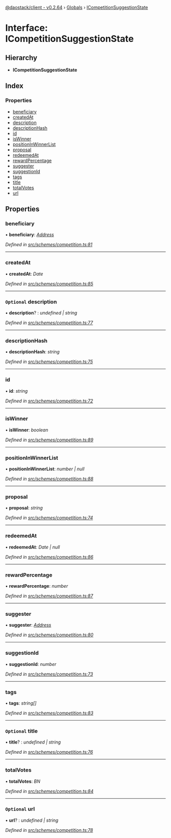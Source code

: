 [@daostack/client - v0.2.64](../README.md) › [Globals](../globals.md) › [ICompetitionSuggestionState](icompetitionsuggestionstate.md)

# Interface: ICompetitionSuggestionState

## Hierarchy

* **ICompetitionSuggestionState**

## Index

### Properties

* [beneficiary](icompetitionsuggestionstate.md#beneficiary)
* [createdAt](icompetitionsuggestionstate.md#createdat)
* [description](icompetitionsuggestionstate.md#optional-description)
* [descriptionHash](icompetitionsuggestionstate.md#descriptionhash)
* [id](icompetitionsuggestionstate.md#id)
* [isWinner](icompetitionsuggestionstate.md#iswinner)
* [positionInWinnerList](icompetitionsuggestionstate.md#positioninwinnerlist)
* [proposal](icompetitionsuggestionstate.md#proposal)
* [redeemedAt](icompetitionsuggestionstate.md#redeemedat)
* [rewardPercentage](icompetitionsuggestionstate.md#rewardpercentage)
* [suggester](icompetitionsuggestionstate.md#suggester)
* [suggestionId](icompetitionsuggestionstate.md#suggestionid)
* [tags](icompetitionsuggestionstate.md#tags)
* [title](icompetitionsuggestionstate.md#optional-title)
* [totalVotes](icompetitionsuggestionstate.md#totalvotes)
* [url](icompetitionsuggestionstate.md#optional-url)

## Properties

###  beneficiary

• **beneficiary**: *[Address](../globals.md#address)*

*Defined in [src/schemes/competition.ts:81](https://github.com/daostack/client/blob/ca3cbac/src/schemes/competition.ts#L81)*

___

###  createdAt

• **createdAt**: *Date*

*Defined in [src/schemes/competition.ts:85](https://github.com/daostack/client/blob/ca3cbac/src/schemes/competition.ts#L85)*

___

### `Optional` description

• **description**? : *undefined | string*

*Defined in [src/schemes/competition.ts:77](https://github.com/daostack/client/blob/ca3cbac/src/schemes/competition.ts#L77)*

___

###  descriptionHash

• **descriptionHash**: *string*

*Defined in [src/schemes/competition.ts:75](https://github.com/daostack/client/blob/ca3cbac/src/schemes/competition.ts#L75)*

___

###  id

• **id**: *string*

*Defined in [src/schemes/competition.ts:72](https://github.com/daostack/client/blob/ca3cbac/src/schemes/competition.ts#L72)*

___

###  isWinner

• **isWinner**: *boolean*

*Defined in [src/schemes/competition.ts:89](https://github.com/daostack/client/blob/ca3cbac/src/schemes/competition.ts#L89)*

___

###  positionInWinnerList

• **positionInWinnerList**: *number | null*

*Defined in [src/schemes/competition.ts:88](https://github.com/daostack/client/blob/ca3cbac/src/schemes/competition.ts#L88)*

___

###  proposal

• **proposal**: *string*

*Defined in [src/schemes/competition.ts:74](https://github.com/daostack/client/blob/ca3cbac/src/schemes/competition.ts#L74)*

___

###  redeemedAt

• **redeemedAt**: *Date | null*

*Defined in [src/schemes/competition.ts:86](https://github.com/daostack/client/blob/ca3cbac/src/schemes/competition.ts#L86)*

___

###  rewardPercentage

• **rewardPercentage**: *number*

*Defined in [src/schemes/competition.ts:87](https://github.com/daostack/client/blob/ca3cbac/src/schemes/competition.ts#L87)*

___

###  suggester

• **suggester**: *[Address](../globals.md#address)*

*Defined in [src/schemes/competition.ts:80](https://github.com/daostack/client/blob/ca3cbac/src/schemes/competition.ts#L80)*

___

###  suggestionId

• **suggestionId**: *number*

*Defined in [src/schemes/competition.ts:73](https://github.com/daostack/client/blob/ca3cbac/src/schemes/competition.ts#L73)*

___

###  tags

• **tags**: *string[]*

*Defined in [src/schemes/competition.ts:83](https://github.com/daostack/client/blob/ca3cbac/src/schemes/competition.ts#L83)*

___

### `Optional` title

• **title**? : *undefined | string*

*Defined in [src/schemes/competition.ts:76](https://github.com/daostack/client/blob/ca3cbac/src/schemes/competition.ts#L76)*

___

###  totalVotes

• **totalVotes**: *BN*

*Defined in [src/schemes/competition.ts:84](https://github.com/daostack/client/blob/ca3cbac/src/schemes/competition.ts#L84)*

___

### `Optional` url

• **url**? : *undefined | string*

*Defined in [src/schemes/competition.ts:78](https://github.com/daostack/client/blob/ca3cbac/src/schemes/competition.ts#L78)*
